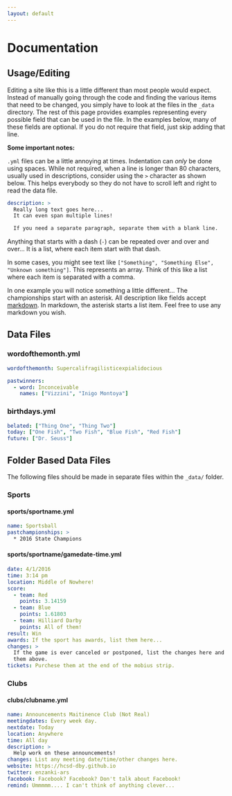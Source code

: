 ```yaml
---
layout: default
---
```


# Documentation

## Usage/Editing

Editing a site like this is a little different than most people would expect.
Instead of manually going through the code and finding the various items that 
need to be changed, you simply have to look at the files in the `_data` 
directory. The rest of this page provides examples representing every possible 
field that can be used in the file. In the examples below, many of these fields 
are optional. If you do not require that field, just skip adding that line.

**Some important notes:** 

`.yml` files can be a little annoying at times. Indentation can _only_ be done 
using spaces. While not required, when a line is longer than 80 characters, 
usually used in descriptions, consider using the `>` character as shown below.
This helps everybody so they do not have to scroll left and right to read the 
data file.

```yml
description: >
  Really long text goes here...
  It can even span multiple lines!

  If you need a separate paragraph, separate them with a blank line.
```

Anything that starts with a dash (`-`) can be repeated over and over and over...
It is a list, where each item start with that dash.

In some cases, you might see text like `["Something", "Something Else", "Unknown something"]`.
This represents an array. Think of this like a list where each item is separated with 
a comma.

In one example you will notice something a little different... The championships 
start with an asterisk. All description like fields accept 
[markdown](https://help.github.com/articles/basic-writing-and-formatting-syntax/).
In markdown, the asterisk starts a list item. Feel free to use any markdown you wish.

## Data Files

### wordofthemonth.yml

```yml
wordofthemonth: Supercalifragilisticexpialidocious

pastwinners:
  - word: Inconceivable
    names: ["Vizzini", "Inigo Montoya"]
```

### birthdays.yml

```yml
belated: ["Thing One", "Thing Two"]
today: ["One Fish", "Two Fish", "Blue Fish", "Red Fish"]
future: ["Dr. Seuss"]
```

## Folder Based Data Files

The following files should be made in separate files within the `_data/` folder.

### Sports

#### sports/sportname.yml

```yml
name: Sportsball
pastchampionships: >
  * 2016 State Champions 
```

#### sports/sportname/gamedate-time.yml

```yml
date: 4/1/2016
time: 3:14 pm
location: Middle of Nowhere!
score:
  - team: Red
    points: 3.14159
  - team: Blue
    points: 1.61803
  - team: Hilliard Darby
    points: All of them!
result: Win
awards: If the sport has awards, list them here...
changes: >
  If the game is ever canceled or postponed, list the changes here and adjust 
  them above.
tickets: Purchese them at the end of the mobius strip.
```

### Clubs

#### clubs/clubname.yml

```yml
name: Announcements Maitinence Club (Not Real)
meetingdates: Every week day.
nextdate: Today
location: Anywhere
time: All day
description: >
  Help work on these announcements!
changes: List any meeting date/time/other changes here.
website: https://hcsd-dby.github.io
twitter: enzanki-ars
facebook: Facebook? Facebook? Don't talk about Facebook!
remind: Ummmmm.... I can't think of anything clever...
```

